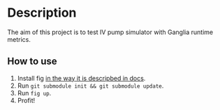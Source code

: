 Description
===========
The aim of this project is to test IV pump simulator with Ganglia runtime metrics.

How to use 
----------
1. Install fig [in the way it is descripbed in docs](http://www.fig.sh/install.html).
1. Run `git submodule init && git submodule update`.
1. Run `fig up`.
1. Profit!
